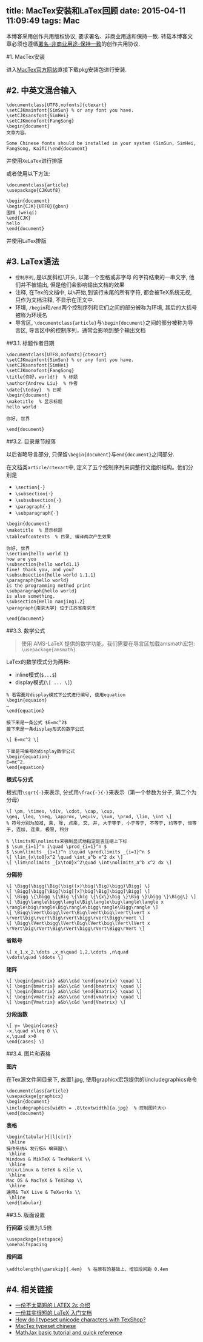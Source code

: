 title: MacTex安装和LaTex回顾
date: 2015-04-11 11:09:49
tags: Mac 
---

本博客采用创作共用版权协议, 要求署名、非商业用途和保持一致. 转载本博客文章必须也遵循[署名-非商业用途-保持一致](http://creativecommons.org/licenses/by-nc-sa/3.0/deed.zh)的创作共用协议.


#1. MacTex安装

进入[MacTex官方网站](https://tug.org/mactex/)直接下载pkg安装包进行安装.

#2. 中英文混合输入
---

```
\documentclass[UTF8,nofonts]{ctexart}
\setCJKmainfont{SimSun} % or any font you have.
\setCJKsansfont{SimHei}
\setCJKmonofont{FangSong}
\begin{document}
文章内容。

Some Chinese fonts should be installed in your system (SimSun, SimHei, FangSong, KaiTi)\end{document}
```

<!--more-->

并使用`XeLaTex`进行排版

或者使用以下方法:

```
\documentclass{article}
\usepackage{CJKutf8}

\begin{document}
\begin{CJK}{UTF8}{gbsn}
围棋 (wéiqí)
\end{CJK}
hello
\end{document}
```

并使用`LaTex`排版

#3. LaTex语法
---

- `控制序列`, 是以反斜杠\开头, 以第一个空格或非字母 的字符结束的一串文字, 他们并不被输出, 但是他们会影响输出文档的效果
- 注释, 在Tex的文档中, 以`%`开始,到该行末尾的所有字符, 都会被TeX系统无视, 只作为文档注释, 不显示在正文中.
- 环境, `/begin`和`/end`两个控制序列和它们之间的部分被称为环境, 其后的大括号被称为环境名
- 导言区, `\documentclass{article}`与`\begin{document}`之间的部分被称为导言区, 导言区中的控制序列，通常会影响到整个输出文档


##3.1. 标题作者日期

```
\documentclass[UTF8,nofonts]{ctexart}
\setCJKmainfont{SimSun} % or any font you have.
\setCJKsansfont{SimHei}
\setCJKmonofont{FangSong}
\title{你好，world!}  % 标题
\author{Andrew Liu}  % 作者
\date{\today}  % 日期
\begin{document}
\maketitle  % 显示标题
hello world

你好, 世界

\end{document}    
```

##3.2. 目录章节段落


以后省略导言部分, 只保留`\begin{document}`与`end{document}`之间部分.  

在文档类`article/ctexart`中, 定义了五个控制序列来调整行文组织结构。他们分别是

- `\section{·}`
- `\subsection{·}`
- `\subsubsection{·}`
- `\paragraph{·}`
- `\subparagraph{·}`

```
\begin{document}
\maketitle  % 显示标题
\tableofcontents  % 目录, 编译两次产生效果

你好, 世界
\section{hello world 1}
how are you
\subsection{hello world1.1}
fine! thank you, and you?
\subsubsection{hello world 1.1.1}
\paragraph{hello world}
is the programming method print
\subparagraph{hello world}
is also something.
\subsection{Hello nanjing1.2}
\paragraph{南京大学} 位于江苏省南京市

\end{document}   
```


##3.3. 数学公式

> 使用 AMS-LaTeX 提供的数学功能，我们需要在导言区加载amsmath宏包: `\usepackage{amsmath}`

LaTex的数学模式分为两种:

- inline模式(`$...$`)
- display模式(`\[ ... \]`)

```
% 若需要对display模式下公式进行编号, 使用equation
\begin{equaion}
…
\end{equation}
```

```
接下来是一条公式 $E=mc^2$
接下来是一条display形式的数学公式

\[ E=mc^2 \]

下面是带编号的display数学公式
\begin{equation}
E=mc^2.
\end{equation}
```

**根式与分式**

根式用`\sqrt{·}`来表示, 分式用`\frac{·}{·}`来表示（第一个参数为分子, 第二个为分母）


```
\[ \pm, \times, \div, \cdot, \cap, \cup,
\geq, \leq, \neq, \approx, \equiv, \sum, \prod, \lim, \int \]
% 符号分别为加减, 乘, 除, 点乘, 交, 并, 大于等于, 小于等于, 不等于, 约等于, 恒等于, 连加, 连乘, 极限, 积分

% \limits和\nolimits来强制显式地指定是否压缩上下标
$ \sum_{i=1}^n i\quad \prod_{i=1}^n $
$ \sum\limits _{i=1}^n i\quad \prod\limits _{i=1}^n $
\[ \lim_{x\to0}x^2 \quad \int_a^b x^2 dx \]
\[ \lim\nolimits _{x\to0}x^2\quad \int\nolimits_a^b x^2 dx \]
```


**分隔符**


```
\[ \Bigg(\bigg(\Big(\big((x)\big)\Big)\bigg)\Bigg) \]
\[ \Bigg[\bigg[\Big[\big[[x]\big]\Big]\bigg]\Bigg] \]
\[ \Bigg \{\bigg \{\Big \{\big \{\{x\}\big \}\Big \}\bigg \}\Bigg\} \]
\[ \Bigg\langle\bigg\langle\Big\langle\big\langle\langle x
\rangle\big\rangle\Big\rangle\bigg\rangle\Bigg\rangle \]
\[ \Bigg\lvert\bigg\lvert\Big\lvert\big\lvert\lvert x
\rvert\big\rvert\Big\rvert\bigg\rvert\Bigg\rvert \]
\[ \Bigg\lVert\bigg\lVert\Big\lVert\big\lVert\lVert x
\rVert\big\rVert\Big\rVert\bigg\rVert\Bigg\rVert \]
```

**省略号**


```
\[ x_1,x_2,\dots ,x_n\quad 1,2,\cdots ,n\quad
\vdots\quad \ddots \]
```


**矩阵**

```
\[ \begin{pmatrix} a&b\\c&d \end{pmatrix} \quad \]
\[ \begin{bmatrix} a&b\\c&d \end{bmatrix} \quad \]
\[ \begin{Bmatrix} a&b\\c&d \end{Bmatrix} \quad \]
\[ \begin{vmatrix} a&b\\c&d \end{vmatrix} \quad \]
\[ \begin{Vmatrix} a&b\\c&d \end{Vmatrix} \]
```

**分段函数**


```
\[ y= \begin{cases}
-x,\quad x\leq 0 \\
x,\quad x>0
\end{cases} \]
```

##3.4. 图片和表格


**图片**

在Tex源文件同目录下, 放置1.jpg, 使用graphicx宏包提供的\includegraphics命令

```
\documentclass{article}
\usepackage{graphicx}
\begin{document}
\includegraphics[width = .8\textwidth]{a.jpg}  % 控制图片大小
\end{document}
```

**表格**


```
\begin{tabular}{|l|c|r|}
 \hline
操作系统& 发行版& 编辑器\\
 \hline
Windows & MikTeX & TexMakerX \\
 \hline
Unix/Linux & teTeX & Kile \\
 \hline
Mac OS & MacTeX & TeXShop \\
 \hline
通用& TeX Live & TeXworks \\
 \hline
\end{tabular}
```

##3.5. 版面设置

**行间距** 设置为1.5倍

```
\usepackage{setspace}
\onehalfspacing
```

**段间距**

```
\addtolength{\parskip}{.4em}  % 在原有的基础上，增加段间距 0.4em
```

#4. 相关链接
---


- [一份不太简短的 LATEX 2ε 介绍 ](http://www.mohu.org/info/lshort-cn.pdf)
- [一份其实很短的 LaTeX 入门文档](http://liam0205.me/2014/09/08/latex-introduction/)
- [How do I typeset unicode characters with TexShop?](http://tex.stackexchange.com/questions/111199/how-do-i-typeset-unicode-characters-with-texshop)
- [MacTex typeset chinese](https://www.google.com/webhp?sourceid=chrome-instant&ion=1&espv=2&es_th=1&ie=UTF-8#es_th=1&q=MacTex%20typeset%20chinese)
- [MathJax basic tutorial and quick reference](http://meta.math.stackexchange.com/questions/5020/mathjax-basic-tutorial-and-quick-reference)


